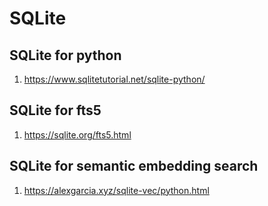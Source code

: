 # SQLite

## SQLite for python

1. https://www.sqlitetutorial.net/sqlite-python/

## SQLite for fts5

1. https://sqlite.org/fts5.html

## SQLite for semantic embedding search

1. https://alexgarcia.xyz/sqlite-vec/python.html